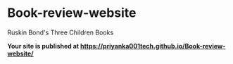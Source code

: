 # Book-review-website
Ruskin Bond's Three Children Books

**Your site is published at https://priyanka001tech.github.io/Book-review-website/**
